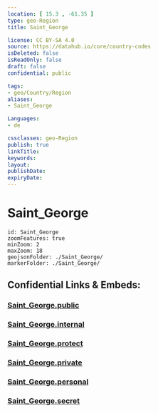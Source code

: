 ```yaml
---
location: [ 15.3 , -61.35 ] 
type: geo-Region
title: Saint_George

license: CC BY-SA 4.0
source: https://datahub.io/core/country-codes
isDeleted: false
isReadOnly: false
draft: false
confidential: public

tags:
- geo/Country/Region
aliases:
- Saint_George

Languages:
- de

cssclasses: geo-Region
publish: true
linkTitle: 
keywords: 
layout: 
publishDate: 
expiryDate: 
---
```


# Saint_George

```leaflet
id: Saint_George
zoomFeatures: true 
minZoom: 2 
maxZoom: 18
geojsonFolder: ./Saint_George/
markerFolder: ./Saint_George/
```


## Confidential Links & Embeds: 

### [Saint_George.public](/_public/\Earth\Continent\America~Caribbean\Dominica\parishes~DominicaSaint_George.public.md) 

### [Saint_George.internal](/_internal/\Earth\Continent\America~Caribbean\Dominica\parishes~DominicaSaint_George.internal.md) 

### [Saint_George.protect](/_protect/\Earth\Continent\America~Caribbean\Dominica\parishes~DominicaSaint_George.protect.md) 

### [Saint_George.private](/_private/\Earth\Continent\America~Caribbean\Dominica\parishes~DominicaSaint_George.private.md) 

### [Saint_George.personal](/_personal/\Earth\Continent\America~Caribbean\Dominica\parishes~DominicaSaint_George.personal.md) 

### [Saint_George.secret](/_secret/\Earth\Continent\America~Caribbean\Dominica\parishes~DominicaSaint_George.secret.md)

